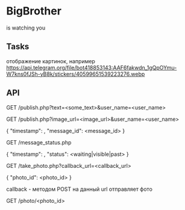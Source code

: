 # BigBrother

is watching you

## Tasks

отображение картинок, например
https://api.telegram.org/file/bot418853143:AAF6fakwdn_1gQpOYmu-W7kns0fJSh-yB8k/stickers/40599651539223276.webp


## API

GET /publish.php?text=<some_text>&user_name=<user_name>

GET /publish.php?image_url=<image_url>&user_name=<user_name>

{
    "timestamp": <timestamp>,
    "message_id": <message_id>
}

GET /message_status.php

{
    "timestamp": <timestamp>,
    "status": <waiting|visible|past>
}

GET /take_photo.php?callback_url=<callback_url>

{
    "photo_id": <photo_id>
}

callback - методом POST на данный url отправляет фото

GET /photo/<photo_id>

